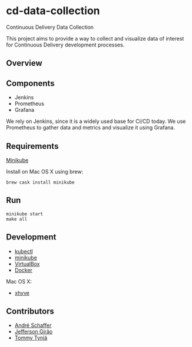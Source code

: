 # cd-data-collection
Continuous Delivery Data Collection

This project aims to provide a way to collect and visualize data of interest for Continuous Delivery development processes.

Overview
---

Components
---
* Jenkins
* Prometheus
* Grafana

We rely on Jenkins, since it is a widely used base for CI/CD today. We use Prometheus to gather data and metrics and visualize it using Grafana.

Requirements
---
[Minikube](https://github.com/kubernetes/minikube)

Install on Mac OS X using brew:

    brew cask install minikube

Run
---
    minikube start
    make all

Development
---
* [kubectl](https://kubernetes.io/docs/user-guide/kubectl-overview/)
* [minikube](https://github.com/kubernetes/minikube)
* [VirtualBox](https://www.virtualbox.org/wiki/Downloads)
* [Docker](https://www.docker.com/)

Mac OS X:
* [xhyve](https://github.com/kubernetes/minikube/blob/master/DRIVERS.md#xhyve-driver)

Contributors
---
* [André Schaffer](https://github.com/andreschaffer)
* [Jefferson Girão](https://github.com/jeffersongirao)
* [Tommy Tynjä](https://github.com/tommysdk)

